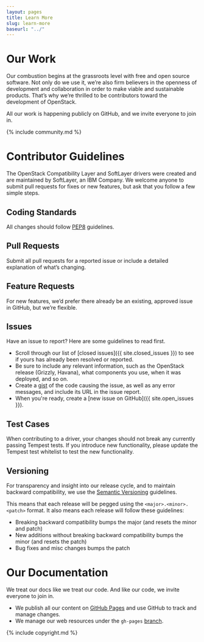 ```yaml
---
layout: pages
title: Learn More
slug: learn-more
baseurl: "../"
---
```


# Our Work

Our combustion begins at the grassroots level with free and open source software. Not only do we use it, we’re also firm believers in the openness of development and collaboration in order to make viable and sustainable products. That’s why we’re thrilled to be contributors toward the development of OpenStack.

All our work is happening publicly on GitHub, and we invite everyone to join in.

{% include community.md %}

# Contributor Guidelines

The OpenStack Compatibility Layer and SoftLayer drivers were created and are maintained by SoftLayer, an IBM Company. We welcome anyone to submit pull requests for fixes or new features, but ask that you follow a few simple steps.

## Coding Standards

All changes should follow [PEP8](http://www.python.org/dev/peps/pep-0008) guidelines.

## Pull Requests

Submit all pull requests for a reported issue or include a detailed explanation of what’s changing. 

## Feature Requests

For new features, we’d prefer there already be an existing, approved issue in GitHub, but we’re flexible.

## Issues

Have an issue to report? Here are some guidelines to read first.

* Scroll through our list of [closed issues]({{ site.closed_issues }}) to see if yours has already been resolved or reported.
* Be sure to include any relevant information, such as the OpenStack release (Grizzly, Havana), what components you use, when it was deployed, and so on.
* Create a [gist](https://gist.github.com) of the code causing the issue, as well as any error messages, and include its URL in the issue report.
* When you're ready, create a [new issue on GitHub]({{ site.open_issues }}).

## Test Cases

When contributing to a driver, your changes should not break any currently passing Tempest tests. If you introduce new functionality, please update the Tempest test whitelist to test the new functionality.

##  Versioning

For transparency and insight into our release cycle, and to maintain backward compatibility, we use the [Semantic Versioning](http://semver.org) guidelines.

This means that each release will be pegged using the `<major>.<minor>.<patch>` format. It also means each release will follow these guidelines:

* Breaking backward compatibility bumps the major (and resets the minor and patch)
* New additions without breaking backward compatibility bumps the minor (and resets the patch)
* Bug fixes and misc changes bumps the patch

# Our Documentation

We treat our docs like we treat our code. And like our code, we invite everyone to join in.

* We publish all our content on [GitHub Pages](http://pages.github.com) and use GitHub to track and manage changes.
* We manage our web resources under the `gh-pages` [branch](https://github.com/softlayer/jumpgate/tree/gh-pages).

{% include copyright.md %}